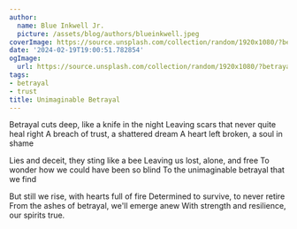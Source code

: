 ```yaml
---
author:
  name: Blue Inkwell Jr.
  picture: /assets/blog/authors/blueinkwell.jpeg
coverImage: https://source.unsplash.com/collection/random/1920x1080/?betrayal
date: '2024-02-19T19:00:51.782854'
ogImage:
  url: https://source.unsplash.com/collection/random/1920x1080/?betrayal
tags:
- betrayal
- trust
title: Unimaginable Betrayal
---
```


Betrayal cuts deep, like a knife in the night
Leaving scars that never quite heal right
A breach of trust, a shattered dream
A heart left broken, a soul in shame

Lies and deceit, they sting like a bee
Leaving us lost, alone, and free
To wonder how we could have been so blind
To the unimaginable betrayal that we find

But still we rise, with hearts full of fire
Determined to survive, to never retire
From the ashes of betrayal, we'll emerge anew
With strength and resilience, our spirits true.